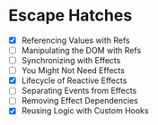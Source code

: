 # Escape Hatches

- [x] Referencing Values with Refs
- [ ] Manipulating the DOM with Refs
- [ ] Synchronizing with Effects
- [ ] You Might Not Need Effects
- [x] Lifecycle of Reactive Effects
- [ ] Separating Events from Effects
- [ ] Removing Effect Dependencies
- [x] Reusing Logic with Custom Hooks